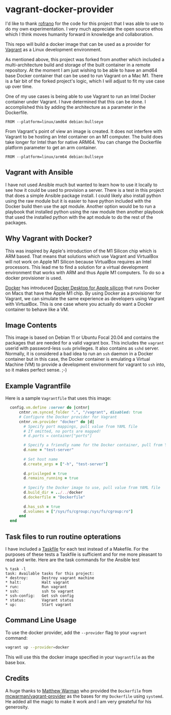 # vagrant-docker-provider

I'd like to thank [rofrano](https://github.com/rofrano/vagrant-docker-provider)
for the code for this project that I was able to use to do my own
experimentation. I very much appreciate the open source ethos which I think
moves humanity forward in knowledge and collaboration.

This repo will build a docker image that can be used as a provider for
[Vagrant](https://www.vagrantup.com) as a Linux development environment.

As mentioned above, this project was forked from another which included a
multi-architecture build and storage of the built container in a remote
repository. At the moment I am just wishing to be able to have an amd64 base
Docker container that can be used to run Vagrant on a Mac M1. There is a fair
bit of the forked project's logic, which I will adjust to fit my use case up
over time.

One of my use cases is being able to use Vagrant to run an Intel Docker container
under Vagrant. I have determined that this can be done. I accomplished this by
adding the architecture as a parameter in the Dockerfile.

`FROM --platform=linux/amd64 debian:bullseye`

From Vagrant's point of view an image is created. It does not interfere with
Vagrant to be hosting an Intel container on an M1 computer. The build does take
longer for Intel than for native ARM64. You can change the Dockerfile platform
parameter to get an arm container.

`FROM --platform=linux/arm64 debian:bullseye`

## Vagrant with Ansible

I have not used Ansible much but wanted to learn how to use it locally to see
how it could be used to provision a server. There is a test in this project that
does a simple Ansible package install. I could likely also install python using
the raw module but it is easier to have python included with the Docker build
then use the apt module. Another option would be to run a playbook that
installed python using the raw module then another playbook that used the
installed python with the apt module to do the rest of the packages.

## Why Vagrant with Docker?

This was inspired by Apple's introduction of the M1 Silicon chip which is ARM
based. That means that solutions which use Vagrant and VirtualBox will not work
on Apple M1 Silicon because VirtualBox requires an Intel processors. This lead
me to find a solution for a virtual development environment that works with ARM
and thus Apple M1 computers. To do so a docker provisioner is used.

[Docker](https://www.docker.com) has introduced [Docker Desktop for Apple
silicon](https://docs.docker.com/docker-for-mac/apple-silicon/) that runs Docker
on Macs that have the Apple M1 chip. By using Docker as a provisioner for
Vagrant, we can simulate the same experience as developers using Vagrant with
VirtualBox. This is one case where you actually do want a Docker container to
behave like a VM.

## Image Contents

This image is based on Debian 11 or Ubuntu Focal 20.04 and contains  the
packages that are needed for a valid vagrant box. This includes the `vagrant`
userid with password-less `sudo` privileges. It also contains as `sshd` server.
Normally, it is considered a bad idea to run an `ssh` daemon in a Docker
container but in this case, the Docker container is emulating a Virtual Machine
(VM) to provide a development environment for vagrant to `ssh` into, so it makes
perfect sense.
;-)

## Example Vagrantfile

Here is a sample `Vagrantfile` that uses this image:

```ruby
  config.vm.define :server do |cntnr|
      cntnr.vm.synced_folder ".", "/vagrant", disabled: true
      # Configure the Docker provider for Vagrant
      cntnr.vm.provider "docker" do |d| 
        # Specify port mappings, pull value from YAML file
        # If omitted, no ports are mapped!
        # d.ports = container["ports"]

        # Specify a friendly name for the Docker container, pull from YAML file
        d.name = "test-server"
    
        # Set host name
        d.create_args = ["-h", "test-server"]
    
        d.privileged = true
        d.remains_running = true
    
        # Specify the Docker image to use, pull value from YAML file
        d.build_dir = ../../docker
        d.dockerfile = "Dockerfile"
    
        d.has_ssh = true   
        d.volumes = ["/sys/fs/cgroup:/sys/fs/cgroup:ro"]
      end
  end
```

## Task files to run routine opterations

I have included a [Taskfile](https://taskfile.dev/#/) for each test instead of a
Makefile. For the purposes of these tests a Taskfile is sufficient and for me
more pleasant to read and write. Here are the task commands for the Ansible test

```
% task -l
task: Available tasks for this project:
* destroy: 	    Destroy vagrant machine
* halt: 	    Halt vagrant
* run: 		    Run vagrant
* ssh: 		    ssh to vagrant
* ssh-config:   Get ssh config
* status:       Vagrant status
* up: 		    Start vagrant
```

## Command Line Usage

To use the docker provider, add the `--provider` flag to your `vagrant` command:

```sh
vagrant up --provider=docker
```

This will use this the docker image specified in your `Vagrantfile` as the base
box.

## Credits

A huge thanks to [Matthew Warman](http://warman.io) who provided the
`Dockerfile` from
[mcwarman/vagrant-provider](https://github.com/mcwarman/vagrant-docker-provider)
as the bases for my `Dockerfile` using `systemd`. He added all the magic to make
it work and I am very greateful for his generosity.
